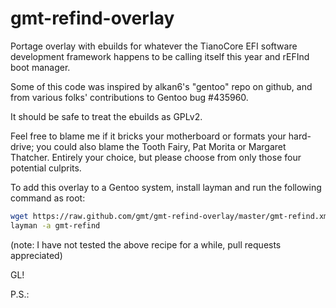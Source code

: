 gmt-refind-overlay
==================

Portage overlay with ebuilds for whatever the TianoCore EFI
software development framework happens to be calling itself this
year and rEFInd boot manager.

Some of this code was inspired by alkan6's "gentoo" repo on github,
and from various folks' contributions to Gentoo bug #435960.

It should be safe to treat the ebuilds as GPLv2.

Feel free to blame me if it bricks your motherboard or formats
your hard-drive; you could also blame the Tooth Fairy, Pat Morita
or Margaret Thatcher.  Entirely your choice, but please choose
from only those four potential culprits.

To add this overlay to a Gentoo system, install layman
and run the following command as root:

```bash
wget https://raw.github.com/gmt/gmt-refind-overlay/master/gmt-refind.xml -O /etc/layman/overlays/gmt-refind.xml
layman -a gmt-refind
```

(note: I have not tested the above recipe for a while, pull
requests appreciated)

GL!

P.S.:
